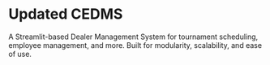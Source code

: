 # Updated CEDMS

A Streamlit-based Dealer Management System for tournament scheduling, employee management, and more. Built for modularity, scalability, and ease of use.